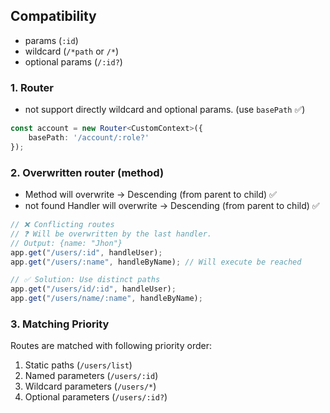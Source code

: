 
## Compatibility

- params (`:id`)
- wildcard (`/*path` or `/*`)
- optional params (`/:id?`)

### 1. Router

- not support directly wildcard and optional params. (use `basePath` ✅)

```ts
const account = new Router<CustomContext>({
    basePath: '/account/:role?'
});
  ```

### 2. Overwritten router (method)

- Method will overwrite → Descending (from parent to child) ✅
- not found Handler will overwrite → Descending (from parent to child) ✅

```ts
// ❌ Conflicting routes 
// ❓ Will be overwritten by the last handler.
// Output: {name: "Jhon"}
app.get("/users/:id", handleUser);
app.get("/users/:name", handleByName); // Will execute be reached

// ✅ Solution: Use distinct paths
app.get("/users/id/:id", handleUser);
app.get("/users/name/:name", handleByName);
```

### 3. Matching Priority

Routes are matched with following priority order:

1. Static paths (`/users/list`)
2. Named parameters (`/users/:id`)
3. Wildcard parameters (`/users/*`)
4. Optional parameters (`/users/:id?`)
